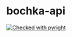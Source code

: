 # bochka-api
[![Checked with pyright](https://microsoft.github.io/pyright/img/pyright_badge.svg)](https://microsoft.github.io/pyright/)
